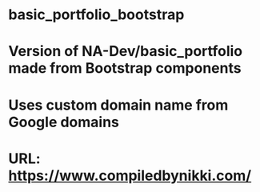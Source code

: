 # basic_portfolio_bootstrap

# Version of NA-Dev/basic_portfolio made from Bootstrap components
# Uses custom domain name from Google domains

# URL: https://www.compiledbynikki.com/
